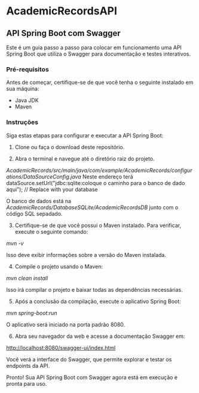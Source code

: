 # AcademicRecordsAPI
## API Spring Boot com Swagger

Este é um guia passo a passo para colocar em funcionamento uma API Spring Boot que utiliza o Swagger para documentação e testes interativos.

### Pré-requisitos

Antes de começar, certifique-se de que você tenha o seguinte instalado em sua máquina:

- Java JDK
- Maven

### Instruções

Siga estas etapas para configurar e executar a API Spring Boot:

1. Clone ou faça o download deste repositório.

2. Abra o terminal e navegue até o diretório raiz do projeto.

*AcademicRecords/src/main/java/com/example/AcademicRecords/configurations/DataSourceConfig.java*
Neste endereço terá dataSource.setUrl("jdbc:sqlite:coloque o caminho para o banco de dado aqui"); // Replace with your database

O banco de dados está na *AcademicRecords/DatabaseSQLite/AcademicRecordsDB* junto com o código SQL sepadado. 

3. Certifique-se de que você possui o Maven instalado. Para verificar, execute o seguinte comando:

*mvn -v*

Isso deve exibir informações sobre a versão do Maven instalada.

4. Compile o projeto usando o Maven:

*mvn clean install*

Isso irá compilar o projeto e baixar todas as dependências necessárias.

5. Após a conclusão da compilação, execute o aplicativo Spring Boot:

*mvn spring-boot:run*


O aplicativo será iniciado na porta padrão 8080.

6. Abra seu navegador da web e acesse a documentação Swagger em:

[http://localhost:8080/swagger-ui/index.html](http://localhost:8080/swagger-ui/index.html)

Você verá a interface do Swagger, que permite explorar e testar os endpoints da API.

Pronto! Sua API Spring Boot com Swagger agora está em execução e pronta para uso.

